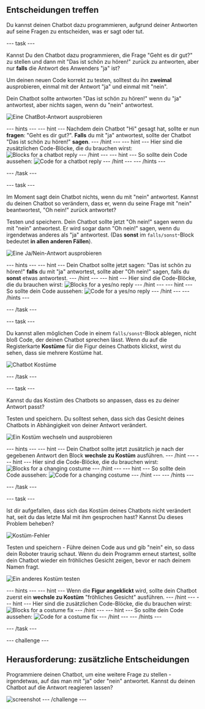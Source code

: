 ## Entscheidungen treffen

Du kannst deinen Chatbot dazu programmieren, aufgrund deiner Antworten auf seine Fragen zu entscheiden, was er sagt oder tut.

--- task ---

Kannst Du den Chatbot dazu programmieren, die Frage "Geht es dir gut?" zu stellen und dann mit "Das ist schön zu hören!" zurück zu antworten, aber nur **falls** die Antwort des Anwenders "ja" ist?

Um deinen neuen Code korrekt zu testen, solltest du ihn **zweimal** ausprobieren, einmal mit der Antwort "ja" und einmal mit "nein".

Dein Chatbot sollte antworten "Das ist schön zu hören!" wenn du "ja" antwortest, aber nichts sagen, wenn du "nein" antwortest.

![Eine ChatBot-Antwort ausprobieren](images/chatbot-if-test.png)

--- hints --- --- hint --- Nachdem dein Chatbot "Hi" gesagt hat, sollte er nun **fragen**: "Geht es dir gut?". **Falls** du mit "ja" antwortest, sollte der Chatbot "Das ist schön zu hören!" **sagen**. --- /hint --- --- hint --- Hier sind die zusätzlichen Code-Blöcke, die du brauchen wirst: ![Blocks for a chatbot reply](images/chatbot-if-blocks.png) --- /hint --- --- hint --- So sollte dein Code aussehen: ![Code for a chatbot reply](images/chatbot-if-code.png) --- /hint --- --- /hints ---

--- /task ---

--- task ---

Im Moment sagt dein Chatbot nichts, wenn du mit "nein" antwortest. Kannst du deinen Chatbot so verändern, dass er, wenn du seine Frage mit "nein" beantwortest, "Oh nein!" zurück antwortet?

Testen und speichern. Dein Chatbot sollte jetzt "Oh nein!" sagen wenn du mit "nein" antwortest. Er wird sogar dann "Oh nein!" sagen, wenn du irgendetwas anderes als "ja" antwortest. (Das **sonst** im `falls/sonst`-Block bedeutet **in allen anderen Fällen**).

![Eine Ja/Nein-Antwort ausprobieren](images/chatbot-if-else-test.png)

--- hints --- --- hint --- Dein Chatbot sollte jetzt sagen: "Das ist schön zu hören!" **falls** du mit "ja" antwortest, sollte aber "Oh nein!" sagen, falls du **sonst** etwas antwortest. --- /hint --- --- hint --- Hier sind die Code-Blöcke, die du brauchen wirst: ![Blocks for a yes/no reply](images/chatbot-if-else-blocks.png) --- /hint --- --- hint --- So sollte dein Code aussehen: ![Code for a yes/no reply](images/chatbot-if-else-code.png) --- /hint --- --- /hints ---

--- /task ---

--- task ---

Du kannst allen möglichen Code in einem `falls/sonst`-Block ablegen, nicht bloß Code, der deinen Chatbot sprechen lässt. Wenn du auf die Registerkarte **Kostüme** für die Figur deines Chatbots klickst, wirst du sehen, dass sie mehrere Kostüme hat.

![Chatbot Kostüme](images/chatbot-costume-view.png)

--- /task ---

--- task ---

Kannst du das Kostüm des Chatbots so anpassen, dass es zu deiner Antwort passt?

Testen und speichern. Du solltest sehen, dass sich das Gesicht deines Chatbots in Abhängigkeit von deiner Antwort verändert.

![Ein Kostüm wechseln und ausprobieren](images/chatbot-costume-test.png)

--- hints --- --- hint --- Dein Chatbot sollte jetzt zusätzlich je nach der gegebenen Antwort den Block **wechsle zu Kostüm** ausführen. --- /hint --- --- hint --- Hier sind die Code-Blöcke, die du brauchen wirst: ![Blocks for a changing costume](images/chatbot-costume-blocks.png) --- /hint --- --- hint --- So sollte dein Code aussehen: ![Code for a changing costume](images/chatbot-costume-code.png) --- /hint --- --- /hints ---

--- /task ---

--- task ---

Ist dir aufgefallen, dass sich das Kostüm deines Chatbots nicht verändert hat, seit du das letzte Mal mit ihm gesprochen hast? Kannst Du dieses Problem beheben?

![Kostüm-Fehler](images/chatbot-costume-bug-test.png)

Testen und speichern - Führe deinen Code aus und gib "nein" ein, so dass dein Roboter traurig schaut. Wenn du dein Programm erneut startest, sollte dein Chatbot wieder ein fröhliches Gesicht zeigen, bevor er nach deinem Namen fragt.

![Ein anderes Kostüm testen](images/chatbot-costume-fix-test.png)

--- hints --- --- hint --- Wenn die **Figur angeklickt** wird, sollte dein Chatbot zuerst ein **wechsle zu Kostüm** "fröhliches Gesicht" ausführen. --- /hint --- --- hint --- Hier sind die zusätzlichen Code-Blöcke, die du brauchen wirst: ![Blocks for a costume fix](images/chatbot-costume-fix-blocks.png) --- /hint --- --- hint --- So sollte dein Code aussehen: ![Code for a costume fix](images/chatbot-costume-fix-code.png) --- /hint --- --- /hints ---

--- /task ---

--- challenge ---

## Herausforderung: zusätzliche Entscheidungen

Programmiere deinen Chatbot, um eine weitere Frage zu stellen - irgendetwas, auf das man mit "ja" oder "nein" antwortet. Kannst du deinen Chatbot auf die Antwort reagieren lassen?

![screenshot](images/chatbot-joke.png) --- /challenge ---

